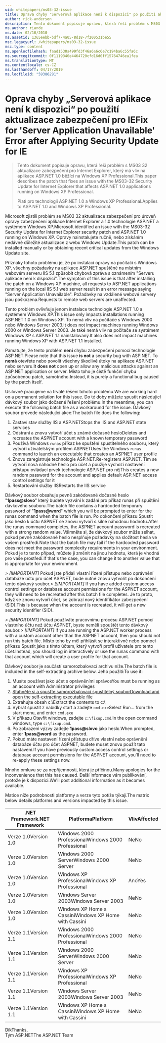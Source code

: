 ```yaml
---
uid: whitepapers/ms03-32-issue
title: Oprava chyby "Serverová aplikace není k dispozici" po použití aktualizace zabezpečení pro IE | Dokumentace Microsoftu
author: rick-anderson
description: Tento dokument popisuje opravu, která řeší problém s MS03 32 aktualizace zabezpečení pro Internet Explorer, který má vliv na aplikace ASP.NET 1.0 běžící na Wi...
ms.author: riande
ms.date: 02/10/2010
ms.assetid: 1365eebb-bdf7-4a05-8d18-7f200531be55
msc.legacyurl: /whitepapers/ms03-32-issue
msc.type: content
ms.openlocfilehash: faad1530a499fd3f46a6a6c6e7c194ba6c55fa6c
ms.sourcegitcommit: 0f1119340e4464720cfd16d0ff15764746ea1fea
ms.translationtype: MT
ms.contentlocale: cs-CZ
ms.lasthandoff: 04/17/2019
ms.locfileid: "59386291"
---
```

# <a name="fix-for-server-application-unavailable-error-after-applying-security-update-for-ie"></a><span data-ttu-id="3a5cd-103">Oprava chyby „Serverová aplikace není k dispozici“ po použití aktualizace zabezpečení pro IE</span><span class="sxs-lookup"><span data-stu-id="3a5cd-103">Fix for 'Server Application Unavailable' Error after Applying Security Update for IE</span></span>

> <span data-ttu-id="3a5cd-104">Tento dokument popisuje opravu, která řeší problém s MS03 32 aktualizace zabezpečení pro Internet Explorer, který má vliv na aplikace ASP.NET 1.0 běžící na Windows XP Professional.</span><span class="sxs-lookup"><span data-stu-id="3a5cd-104">This paper describes the patch that fixes an issue with the MS03-32 Security Update for Internet Explorer that affects ASP.NET 1.0 applications running on Windows XP Professional.</span></span>
> 
> <span data-ttu-id="3a5cd-105">Platí pro technologii ASP.NET 1.0 a Windows XP Professional.</span><span class="sxs-lookup"><span data-stu-id="3a5cd-105">Applies to ASP.NET 1.0 and Windows XP Professional.</span></span>


<span data-ttu-id="3a5cd-106">Microsoft zjistili problém se MS03 32 aktualizace zabezpečení pro úroveň opravy zabezpečení aplikace Internet Explorer a 1.0 technologie ASP.NET a systémem Windows XP.</span><span class="sxs-lookup"><span data-stu-id="3a5cd-106">Microsoft identified an issue with the MS03-32 Security Update for Internet Explorer security patch and ASP.NET 1.0 running on Windows XP.</span></span> <span data-ttu-id="3a5cd-107">Opravy nainstalujete ručně, nebo získáním nedávné důležité aktualizace z webu Windows Update.</span><span class="sxs-lookup"><span data-stu-id="3a5cd-107">This patch can be installed manually or by obtaining recent critical updates from the Windows Update site.</span></span>

<span data-ttu-id="3a5cd-108">Příznaky tohoto problému je, že po instalaci opravy na počítači s Windows XP, všechny požadavky na aplikace ASP.NET spuštěné na místním webovém serveru IIS 5.1 způsobit chybová zpráva s oznámením "Serveru aplikace není k dispozici".</span><span class="sxs-lookup"><span data-stu-id="3a5cd-108">The symptom of this issue is that after installing the patch on a Windows XP machine, all requests to ASP.NET applications running on the local IIS 5.1 web server result in an error message saying "Server Application Unavailable".</span></span> <span data-ttu-id="3a5cd-109">Požadavky na vzdálené webové servery jsou poškozena.</span><span class="sxs-lookup"><span data-stu-id="3a5cd-109">Requests to remote web servers are unaffected.</span></span>

<span data-ttu-id="3a5cd-110">Tento problém ovlivňuje jenom instalace technologie ASP.NET 1.0 a systémem Windows XP.</span><span class="sxs-lookup"><span data-stu-id="3a5cd-110">This issue only impacts installations running ASP.NET 1.0 on Windows XP.</span></span> <span data-ttu-id="3a5cd-111">To nemá vliv na počítače s Windows 2000 nebo Windows Server 2003.</span><span class="sxs-lookup"><span data-stu-id="3a5cd-111">It does not impact machines running Windows 2000 or Windows Server 2003.</span></span> <span data-ttu-id="3a5cd-112">Je také nemá vliv na počítače se systémem Windows XP s ASP.NET 1.1 nainstalovaný.</span><span class="sxs-lookup"><span data-stu-id="3a5cd-112">It also does not impact machines running Windows XP with ASP.NET 1.1 installed.</span></span>

<span data-ttu-id="3a5cd-113">Pamatujte, že tento problém **není** chybu zabezpečení pomocí technologie ASP.NET.</span><span class="sxs-lookup"><span data-stu-id="3a5cd-113">Please note that this issue **is not** a security bug with ASP.NET.</span></span> <span data-ttu-id="3a5cd-114">To **nemá** otevřete nebo povolit všechny škodlivé útoky na aplikace ASP.NET nebo serveru.</span><span class="sxs-lookup"><span data-stu-id="3a5cd-114">It **does not** open up or allow any malicious attacks against an ASP.NET application or server.</span></span> <span data-ttu-id="3a5cd-115">Místo toho je čistě funkční chybu způsobenou patch, samotného.</span><span class="sxs-lookup"><span data-stu-id="3a5cd-115">Instead, it is purely a functional bug caused by the patch itself.</span></span>

<span data-ttu-id="3a5cd-116">Usilovně pracujeme na trvalé řešení tohoto problému.</span><span class="sxs-lookup"><span data-stu-id="3a5cd-116">We are working hard on a permanent solution for this issue.</span></span> <span data-ttu-id="3a5cd-117">Do té doby můžete spustit následující dávkový soubor jako dočasné řešení problému.</span><span class="sxs-lookup"><span data-stu-id="3a5cd-117">In the meantime, you can execute the following batch file as a workaround for the issue.</span></span> <span data-ttu-id="3a5cd-118">Dávkový soubor provede následující akce:</span><span class="sxs-lookup"><span data-stu-id="3a5cd-118">The batch file does the following:</span></span>

1. <span data-ttu-id="3a5cd-119">Zastaví stav služby IIS a ASP.NET</span><span class="sxs-lookup"><span data-stu-id="3a5cd-119">Stops the IIS and ASP.NET state services</span></span>
2. <span data-ttu-id="3a5cd-120">Odstraní a znovu vytvoří účet s známé dočasné heslo</span><span class="sxs-lookup"><span data-stu-id="3a5cd-120">Deletes and recreates the ASPNET account with a known temporary password</span></span>
3. <span data-ttu-id="3a5cd-121">Používá Windows `runas` příkaz ke spuštění spustitelného souboru, který vytvoří uživatelským profilem ASPNET</span><span class="sxs-lookup"><span data-stu-id="3a5cd-121">Uses the Windows `runas` command to launch an executable that creates an ASPNET user profile</span></span>
4. <span data-ttu-id="3a5cd-122">Znovu zaregistruje technologie ASP.NET.</span><span class="sxs-lookup"><span data-stu-id="3a5cd-122">Re-registers ASP.NET.</span></span> <span data-ttu-id="3a5cd-123">Tím se vytvoří nová náhodné heslo pro účet a použije výchozí nastavení přístupu ovládací prvek technologie ASP.NET pro něj</span><span class="sxs-lookup"><span data-stu-id="3a5cd-123">This creates a new random password for the account and applies default ASP.NET access control settings for it</span></span>
5. <span data-ttu-id="3a5cd-124">Restartování služby IIS</span><span class="sxs-lookup"><span data-stu-id="3a5cd-124">Restarts the IIS service</span></span>

<span data-ttu-id="3a5cd-125">Dávkový soubor obsahuje pevně zakódované dočasné heslo "<strong>1pass\@slovo</strong>" který budete vyzváni k zadání pro příkaz runas při spuštění dávkového souboru.</span><span class="sxs-lookup"><span data-stu-id="3a5cd-125">The batch file contains a hardcoded temporary password of "<strong>1pass\@word</strong>" which you will be prompted to enter for the runas command when the batch file is run.</span></span> <span data-ttu-id="3a5cd-126">Po dokončení příkazu Spustit jako heslo k účtu ASPNET se znovu vytvoří s silné náhodnou hodnotu.</span><span class="sxs-lookup"><span data-stu-id="3a5cd-126">After the runas command completes, the ASPNET account password is recreated with a strong random value.</span></span> <span data-ttu-id="3a5cd-127">Všimněte si, že dávkový soubor může selhat, pokud pevně zakódované heslo nesplňuje požadavky na složitost hesla ve vašem prostředí.</span><span class="sxs-lookup"><span data-stu-id="3a5cd-127">Note that the batch file may fail if the hardcoded password does not meet the password complexity requirements in your environment.</span></span> <span data-ttu-id="3a5cd-128">Pokud je to tento případ, můžete ji změnit na jinou hodnotu, která je vhodná pro vaše prostředí.</span><span class="sxs-lookup"><span data-stu-id="3a5cd-128">If that's the case, you can change it to another value that is appropriate for your environment.</span></span>

<span data-ttu-id="3a5cd-129">*> [!IMPORTANT]* Pokud jste přidali vlastní řízení přístupu nebo oprávnění databáze účtu pro účet ASPNET, bude nutné znovu vytvořit po dokončení tento dávkový soubor.</span><span class="sxs-lookup"><span data-stu-id="3a5cd-129">*> [!IMPORTANT]* If you have added custom access control settings or database account permissions for the ASPNET account, they will need to be recreated after this batch file completes.</span></span> <span data-ttu-id="3a5cd-130">Je to proto, když se znovu vytvoří účet, se zobrazí nový identifikátor zabezpečení (SID).</span><span class="sxs-lookup"><span data-stu-id="3a5cd-130">This is because when the account is recreated, it will get a new security identifier (SID).</span></span>

<span data-ttu-id="3a5cd-131">*> [!IMPORTANT]* Pokud používáte pracovnímu procesu ASP.NET pomocí vlastního účtu než účtu ASPNET, byste neměli spouštět tento dávkový soubor.</span><span class="sxs-lookup"><span data-stu-id="3a5cd-131">*> [!IMPORTANT]* If you are running the ASP.NET worker process with a custom account other than the ASPNET account, then you should not run this batch file.</span></span> <span data-ttu-id="3a5cd-132">Místo toho by měl přihlásit se interaktivně nebo pomocí příkazu Spustit jako s tímto účtem, který vytvoří profil uživatele pro tento účet.</span><span class="sxs-lookup"><span data-stu-id="3a5cd-132">Instead, you should log in interactively or use the runas command with that account which will create a user profile for that account.</span></span>

<span data-ttu-id="3a5cd-133">Dávkový soubor je součástí samorozbalovací archivu níže.</span><span class="sxs-lookup"><span data-stu-id="3a5cd-133">The batch file is included in the self-extracting archive below.</span></span> <span data-ttu-id="3a5cd-134">Jeho použití:</span><span class="sxs-lookup"><span data-stu-id="3a5cd-134">To use it:</span></span>

1. <span data-ttu-id="3a5cd-135">Musíte používat jako účet s oprávněními správce</span><span class="sxs-lookup"><span data-stu-id="3a5cd-135">You must be running as an account with Administrator privileges</span></span>
2. [<span data-ttu-id="3a5cd-136">Stáhněte si a spusťte samorozbalovací spustitelný soubor</span><span class="sxs-lookup"><span data-stu-id="3a5cd-136">Download and open the self-extracting executable file</span></span>](ms03-32-issue/_static/fixup1.exe)
3. <span data-ttu-id="3a5cd-137">Extrahujte obsah c:\\</span><span class="sxs-lookup"><span data-stu-id="3a5cd-137">Extract the contents to c:\\</span></span>
4. <span data-ttu-id="3a5cd-138">Vybrat spustit z nabídky start a zadejte `cmd.exe`</span><span class="sxs-lookup"><span data-stu-id="3a5cd-138">Select Run... from the start menu, and enter `cmd.exe`</span></span>
5. <span data-ttu-id="3a5cd-139">V příkazu Otevřít windows, zadejte `c:\fixup.cmd`.</span><span class="sxs-lookup"><span data-stu-id="3a5cd-139">In the open command windows, type `c:\fixup.cmd`.</span></span>
6. <span data-ttu-id="3a5cd-140">Po zobrazení výzvy zadejte <strong>1pass\@slovo</strong> jako heslo.</span><span class="sxs-lookup"><span data-stu-id="3a5cd-140">When prompted, enter <strong>1pass\@word</strong> as the password.</span></span>
7. <span data-ttu-id="3a5cd-141">Pokud máte nastavení řízení přístupu dříve vlastní nebo oprávnění databáze účtu pro účet ASPNET, budete muset znovu použít tato nastavení.</span><span class="sxs-lookup"><span data-stu-id="3a5cd-141">If you have previously custom access control settings or database account permissions for the ASPNET account, you'll need to re-apply these settings now.</span></span>

<span data-ttu-id="3a5cd-142">Mnoho omluvu se za nepříjemnosti, která je příčinou.</span><span class="sxs-lookup"><span data-stu-id="3a5cd-142">Many apologies for the inconvenience that this has caused.</span></span> <span data-ttu-id="3a5cd-143">Další informace vám publikování, protože je k dispozici.</span><span class="sxs-lookup"><span data-stu-id="3a5cd-143">We'll post additional information as it becomes available.</span></span>

<span data-ttu-id="3a5cd-144">Matice níže podrobnosti platformy a verze tyto potíže týkají.</span><span class="sxs-lookup"><span data-stu-id="3a5cd-144">The matrix below details platforms and versions impacted by this issue.</span></span>

| <span data-ttu-id="3a5cd-145">.NET Framework</span><span class="sxs-lookup"><span data-stu-id="3a5cd-145">.NET Framework</span></span> | <span data-ttu-id="3a5cd-146">Platforma</span><span class="sxs-lookup"><span data-stu-id="3a5cd-146">Platform</span></span> | <span data-ttu-id="3a5cd-147">Vliv</span><span class="sxs-lookup"><span data-stu-id="3a5cd-147">Affected</span></span> |
| --- | --- | --- |
| <span data-ttu-id="3a5cd-148">Verze 1.0</span><span class="sxs-lookup"><span data-stu-id="3a5cd-148">Version 1.0</span></span> | <span data-ttu-id="3a5cd-149">Windows 2000 Professional</span><span class="sxs-lookup"><span data-stu-id="3a5cd-149">Windows 2000 Professional</span></span> | <span data-ttu-id="3a5cd-150">Ne</span><span class="sxs-lookup"><span data-stu-id="3a5cd-150">No</span></span> |
| <span data-ttu-id="3a5cd-151">Verze 1.0</span><span class="sxs-lookup"><span data-stu-id="3a5cd-151">Version 1.0</span></span> | <span data-ttu-id="3a5cd-152">Windows 2000 Server</span><span class="sxs-lookup"><span data-stu-id="3a5cd-152">Windows 2000 Server</span></span> | <span data-ttu-id="3a5cd-153">Ne</span><span class="sxs-lookup"><span data-stu-id="3a5cd-153">No</span></span> |
| <span data-ttu-id="3a5cd-154">Verze 1.0</span><span class="sxs-lookup"><span data-stu-id="3a5cd-154">Version 1.0</span></span> | <span data-ttu-id="3a5cd-155">Windows XP Professional</span><span class="sxs-lookup"><span data-stu-id="3a5cd-155">Windows XP Professional</span></span> | <span data-ttu-id="3a5cd-156">Ano</span><span class="sxs-lookup"><span data-stu-id="3a5cd-156">Yes</span></span> |
| <span data-ttu-id="3a5cd-157">Verze 1.0</span><span class="sxs-lookup"><span data-stu-id="3a5cd-157">Version 1.0</span></span> | <span data-ttu-id="3a5cd-158">Windows Server 2003</span><span class="sxs-lookup"><span data-stu-id="3a5cd-158">Windows Server 2003</span></span> | <span data-ttu-id="3a5cd-159">Ne</span><span class="sxs-lookup"><span data-stu-id="3a5cd-159">No</span></span> |
| <span data-ttu-id="3a5cd-160">Verze 1.0</span><span class="sxs-lookup"><span data-stu-id="3a5cd-160">Version 1.0</span></span> | <span data-ttu-id="3a5cd-161">Windows XP Home s Cassini</span><span class="sxs-lookup"><span data-stu-id="3a5cd-161">Windows XP Home with Cassini</span></span> | <span data-ttu-id="3a5cd-162">Ne</span><span class="sxs-lookup"><span data-stu-id="3a5cd-162">No</span></span> |
| <span data-ttu-id="3a5cd-163">Verze 1.1</span><span class="sxs-lookup"><span data-stu-id="3a5cd-163">Version 1.1</span></span> | <span data-ttu-id="3a5cd-164">Windows 2000 Professional</span><span class="sxs-lookup"><span data-stu-id="3a5cd-164">Windows 2000 Professional</span></span> | <span data-ttu-id="3a5cd-165">Ne</span><span class="sxs-lookup"><span data-stu-id="3a5cd-165">No</span></span> |
| <span data-ttu-id="3a5cd-166">Verze 1.1</span><span class="sxs-lookup"><span data-stu-id="3a5cd-166">Version 1.1</span></span> | <span data-ttu-id="3a5cd-167">Windows 2000 Server</span><span class="sxs-lookup"><span data-stu-id="3a5cd-167">Windows 2000 Server</span></span> | <span data-ttu-id="3a5cd-168">Ne</span><span class="sxs-lookup"><span data-stu-id="3a5cd-168">No</span></span> |
| <span data-ttu-id="3a5cd-169">Verze 1.1</span><span class="sxs-lookup"><span data-stu-id="3a5cd-169">Version 1.1</span></span> | <span data-ttu-id="3a5cd-170">Windows XP Professional</span><span class="sxs-lookup"><span data-stu-id="3a5cd-170">Windows XP Professional</span></span> | <span data-ttu-id="3a5cd-171">Ne</span><span class="sxs-lookup"><span data-stu-id="3a5cd-171">No</span></span> |
| <span data-ttu-id="3a5cd-172">Verze 1.1</span><span class="sxs-lookup"><span data-stu-id="3a5cd-172">Version 1.1</span></span> | <span data-ttu-id="3a5cd-173">Windows Server 2003</span><span class="sxs-lookup"><span data-stu-id="3a5cd-173">Windows Server 2003</span></span> | <span data-ttu-id="3a5cd-174">Ne</span><span class="sxs-lookup"><span data-stu-id="3a5cd-174">No</span></span> |
| <span data-ttu-id="3a5cd-175">Verze 1.1</span><span class="sxs-lookup"><span data-stu-id="3a5cd-175">Version 1.1</span></span> | <span data-ttu-id="3a5cd-176">Windows XP Home s Cassini</span><span class="sxs-lookup"><span data-stu-id="3a5cd-176">Windows XP Home with Cassini</span></span> | <span data-ttu-id="3a5cd-177">Ne</span><span class="sxs-lookup"><span data-stu-id="3a5cd-177">No</span></span> |

<span data-ttu-id="3a5cd-178">Dík</span><span class="sxs-lookup"><span data-stu-id="3a5cd-178">Thanks,</span></span>   
 <span data-ttu-id="3a5cd-179">Tým ASP.NET</span><span class="sxs-lookup"><span data-stu-id="3a5cd-179">The ASP.NET Team</span></span>
